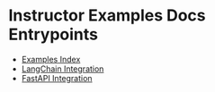 # Instructor Examples Docs Entrypoints

- [Examples Index](https://python.useinstructor.com/examples/)
- [LangChain Integration](https://python.useinstructor.com/examples/langchain/)
- [FastAPI Integration](https://python.useinstructor.com/examples/fastapi/) 